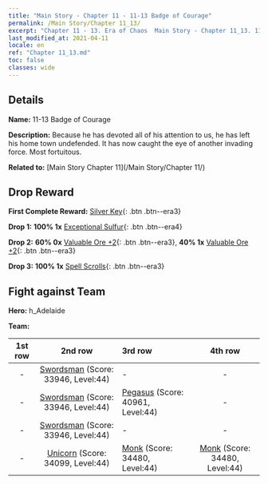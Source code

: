 ```yaml
---
title: "Main Story - Chapter 11 - 11-13 Badge of Courage"
permalink: /Main Story/Chapter 11_13/
excerpt: "Chapter 11 - 13. Era of Chaos  Main Story - Chapter 11_13. 11-13 Badge of Courage"
last_modified_at: 2021-04-11
locale: en
ref: "Chapter 11_13.md"
toc: false
classes: wide
---
```


## Details

 **Name:** 11-13 Badge of Courage

 **Description:** Because he has devoted all of his attention to us, he has left his home town undefended. It has now caught the eye of another invading force. Most fortuitous.

 **Related to:** [Main Story Chapter 11](/Main Story/Chapter 11/)

## Drop Reward

 **First Complete Reward:** [Silver Key](/Items/con_693/){: .btn .btn--era3}

 **Drop 1:** **100% 1x** [Exceptional Sulfur](/Items/mat_36/){: .btn .btn--era4}

 **Drop 2:** **60% 0x** [Valuable Ore +2](/Items/mat_26/){: .btn .btn--era3}, **40% 1x** [Valuable Ore +2](/Items/mat_26/){: .btn .btn--era3}

 **Drop 3:** **100% 1x** [Spell Scrolls](/Items/con_694/){: .btn .btn--era3}


## Fight against Team
 **Hero:** h_Adelaide

 **Team:**


  | 1st row | 2nd row | 3rd row | 4th row |
  |:----:|:----:|:----|:----:|
  | - | [Swordsman](/units/Swordsman/) (Score: 33946, Level:44)  | - | - |
  | - | [Swordsman](/units/Swordsman/) (Score: 33946, Level:44)  | [Pegasus](/units/Pegasus/) (Score: 40961, Level:44)  | - |
  | - | [Swordsman](/units/Swordsman/) (Score: 33946, Level:44)  | - | - |
  | - | [Unicorn](/units/Unicorn/) (Score: 34099, Level:44)  | [Monk](/units/Monk/) (Score: 34480, Level:44)  | [Monk](/units/Monk/) (Score: 34480, Level:44)  |


